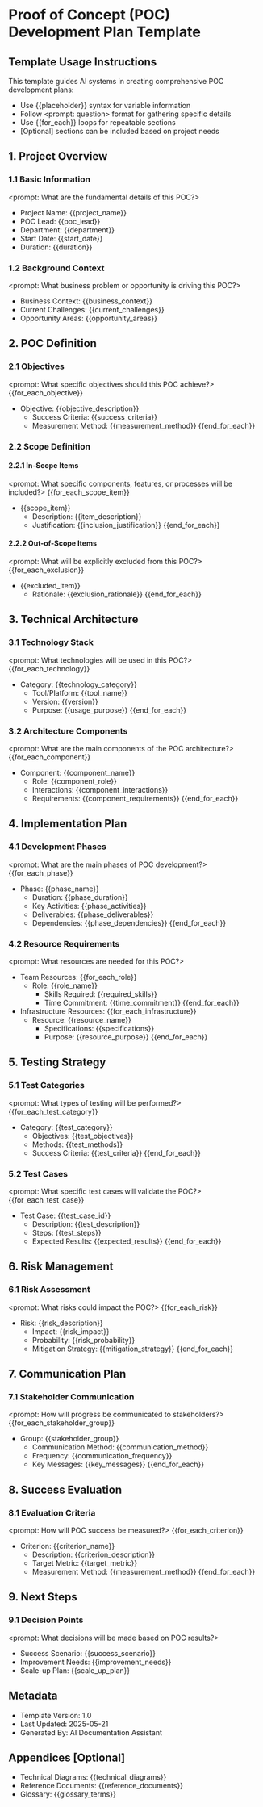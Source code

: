 ﻿# Proof of Concept (POC) Development Plan Template

## Template Usage Instructions

This template guides AI systems in creating comprehensive POC development plans:
- Use {{placeholder}} syntax for variable information
- Follow <prompt: question> format for gathering specific details
- Use {{for_each}} loops for repeatable sections
- [Optional] sections can be included based on project needs

## 1. Project Overview

### 1.1 Basic Information
<prompt: What are the fundamental details of this POC?>
- Project Name: {{project_name}}
- POC Lead: {{poc_lead}}
- Department: {{department}}
- Start Date: {{start_date}}
- Duration: {{duration}}

### 1.2 Background Context
<prompt: What business problem or opportunity is driving this POC?>
- Business Context: {{business_context}}
- Current Challenges: {{current_challenges}}
- Opportunity Areas: {{opportunity_areas}}

## 2. POC Definition

### 2.1 Objectives
<prompt: What specific objectives should this POC achieve?>
{{for_each_objective}}
- Objective: {{objective_description}}
  - Success Criteria: {{success_criteria}}
  - Measurement Method: {{measurement_method}}
{{end_for_each}}

### 2.2 Scope Definition

#### 2.2.1 In-Scope Items
<prompt: What specific components, features, or processes will be included?>
{{for_each_scope_item}}
- {{scope_item}}
  - Description: {{item_description}}
  - Justification: {{inclusion_justification}}
{{end_for_each}}

#### 2.2.2 Out-of-Scope Items
<prompt: What will be explicitly excluded from this POC?>
{{for_each_exclusion}}
- {{excluded_item}}
  - Rationale: {{exclusion_rationale}}
{{end_for_each}}

## 3. Technical Architecture

### 3.1 Technology Stack
<prompt: What technologies will be used in this POC?>
{{for_each_technology}}
- Category: {{technology_category}}
  - Tool/Platform: {{tool_name}}
  - Version: {{version}}
  - Purpose: {{usage_purpose}}
{{end_for_each}}

### 3.2 Architecture Components
<prompt: What are the main components of the POC architecture?>
{{for_each_component}}
- Component: {{component_name}}
  - Role: {{component_role}}
  - Interactions: {{component_interactions}}
  - Requirements: {{component_requirements}}
{{end_for_each}}

## 4. Implementation Plan

### 4.1 Development Phases
<prompt: What are the main phases of POC development?>
{{for_each_phase}}
- Phase: {{phase_name}}
  - Duration: {{phase_duration}}
  - Key Activities: {{phase_activities}}
  - Deliverables: {{phase_deliverables}}
  - Dependencies: {{phase_dependencies}}
{{end_for_each}}

### 4.2 Resource Requirements
<prompt: What resources are needed for this POC?>
- Team Resources:
{{for_each_role}}
  - Role: {{role_name}}
    - Skills Required: {{required_skills}}
    - Time Commitment: {{time_commitment}}
{{end_for_each}}
- Infrastructure Resources:
{{for_each_infrastructure}}
  - Resource: {{resource_name}}
    - Specifications: {{specifications}}
    - Purpose: {{resource_purpose}}
{{end_for_each}}

## 5. Testing Strategy

### 5.1 Test Categories
<prompt: What types of testing will be performed?>
{{for_each_test_category}}
- Category: {{test_category}}
  - Objectives: {{test_objectives}}
  - Methods: {{test_methods}}
  - Success Criteria: {{test_criteria}}
{{end_for_each}}

### 5.2 Test Cases
<prompt: What specific test cases will validate the POC?>
{{for_each_test_case}}
- Test Case: {{test_case_id}}
  - Description: {{test_description}}
  - Steps: {{test_steps}}
  - Expected Results: {{expected_results}}
{{end_for_each}}

## 6. Risk Management

### 6.1 Risk Assessment
<prompt: What risks could impact the POC?>
{{for_each_risk}}
- Risk: {{risk_description}}
  - Impact: {{risk_impact}}
  - Probability: {{risk_probability}}
  - Mitigation Strategy: {{mitigation_strategy}}
{{end_for_each}}

## 7. Communication Plan

### 7.1 Stakeholder Communication
<prompt: How will progress be communicated to stakeholders?>
{{for_each_stakeholder_group}}
- Group: {{stakeholder_group}}
  - Communication Method: {{communication_method}}
  - Frequency: {{communication_frequency}}
  - Key Messages: {{key_messages}}
{{end_for_each}}

## 8. Success Evaluation

### 8.1 Evaluation Criteria
<prompt: How will POC success be measured?>
{{for_each_criterion}}
- Criterion: {{criterion_name}}
  - Description: {{criterion_description}}
  - Target Metric: {{target_metric}}
  - Measurement Method: {{measurement_method}}
{{end_for_each}}

## 9. Next Steps

### 9.1 Decision Points
<prompt: What decisions will be made based on POC results?>
- Success Scenario: {{success_scenario}}
- Improvement Needs: {{improvement_needs}}
- Scale-up Plan: {{scale_up_plan}}

## Metadata
- Template Version: 1.0
- Last Updated: 2025-05-21
- Generated By: AI Documentation Assistant

## Appendices [Optional]
- Technical Diagrams: {{technical_diagrams}}
- Reference Documents: {{reference_documents}}
- Glossary: {{glossary_terms}}
